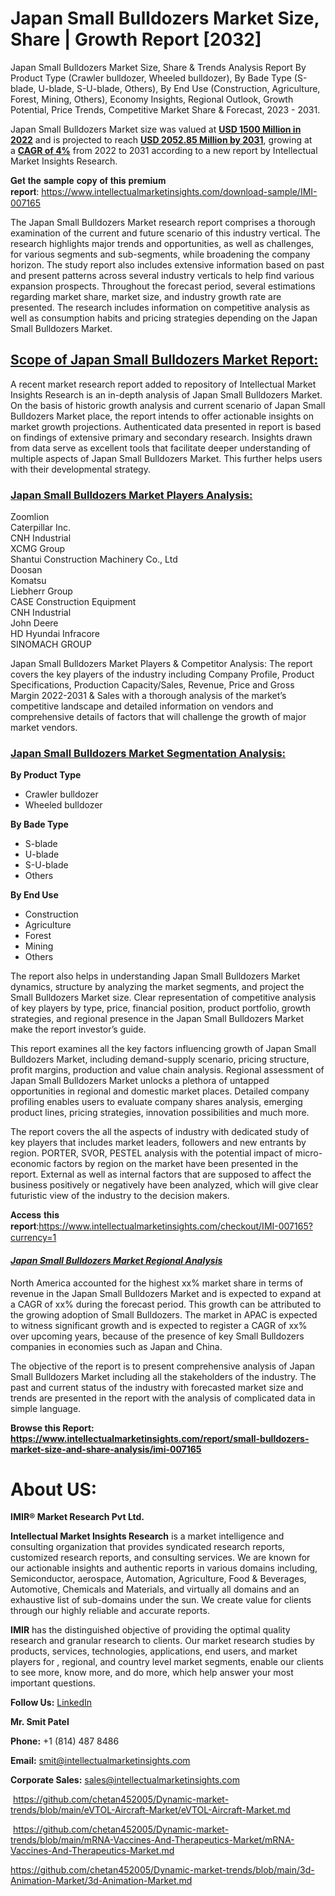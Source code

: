 <h1>Japan Small Bulldozers&nbsp;Market Size, Share | Growth Report [2032]</h1>
<p>Japan Small Bulldozers Market Size, Share &amp; Trends Analysis Report By Product Type (Crawler bulldozer, Wheeled bulldozer), By Bade Type (S-blade, U-blade, S-U-blade, Others), By End Use (Construction, Agriculture, Forest, Mining, Others), Economy Insights, Regional Outlook, Growth Potential, Price Trends, Competitive Market Share &amp; Forecast, 2023 - 2031.</p>
<p>Japan Small Bulldozers Market size was valued at&nbsp;<strong><u>USD 1500 Million in 2022</u></strong>&nbsp;and is projected to reach&nbsp;<strong><u>USD 2052.85 Million by 2031</u></strong>, growing at a&nbsp;<strong><u>CAGR of 4%</u></strong>&nbsp;from 2022 to 2031 according to a new report by Intellectual Market Insights Research.</p>
<p>𝐆𝐞𝐭 𝐭𝐡𝐞 𝐬𝐚𝐦𝐩𝐥𝐞 𝐜𝐨𝐩𝐲 𝐨𝐟 𝐭𝐡𝐢𝐬 𝐩𝐫𝐞𝐦𝐢𝐮𝐦 𝐫𝐞𝐩𝐨𝐫𝐭:&nbsp;<a href="https://www.intellectualmarketinsights.com/download-sample/IMI-007165">https://www.intellectualmarketinsights.com/download-sample/IMI-007165</a>&nbsp;</p>
<p>The Japan Small Bulldozers Market research report comprises a thorough examination of the current and future scenario of this industry vertical. The research highlights major trends and opportunities, as well as challenges, for various segments and sub-segments, while broadening the company horizon. The study report also includes extensive information based on past and present patterns across several industry verticals to help find various expansion prospects. Throughout the forecast period, several estimations regarding market share, market size, and industry growth rate are presented. The research includes information on competitive analysis as well as consumption habits and pricing strategies depending on the Japan Small Bulldozers Market.</p>
<h2><strong><u>Scope of Japan Small Bulldozers Market Report:</u></strong></h2>
<p>A recent market research report added to repository of Intellectual Market Insights Research is an in-depth analysis of Japan Small Bulldozers Market. On the basis of historic growth analysis and current scenario of Japan Small Bulldozers Market place, the report intends to offer actionable insights on market growth projections. Authenticated data presented in report is based on findings of extensive primary and secondary research. Insights drawn from data serve as excellent tools that facilitate deeper understanding of multiple aspects of Japan Small Bulldozers Market. This further helps users with their developmental strategy.</p>
<h3><strong><u>Japan Small Bulldozers Market Players Analysis:</u></strong></h3>
<p>Zoomlion<br />Caterpillar Inc.<br />CNH Industrial<br />XCMG Group<br />Shantui Construction Machinery Co., Ltd<br />Doosan<br />Komatsu<br />Liebherr Group<br />CASE Construction Equipment<br />CNH Industrial<br />John Deere<br />HD Hyundai Infracore<br />SINOMACH GROUP</p>
<p>Japan Small Bulldozers Market Players &amp; Competitor Analysis: The report covers the key players of the industry including Company Profile, Product Specifications, Production Capacity/Sales, Revenue, Price and Gross Margin 2022-2031 &amp; Sales with a thorough analysis of the market&rsquo;s competitive landscape and detailed information on vendors and comprehensive details of factors that will challenge the growth of major market vendors.</p>
<h3><strong><u>Japan Small Bulldozers Market Segmentation Analysis:</u></strong></h3>
<p><strong>By Product Type</strong></p>
<ul>
<li>Crawler bulldozer</li>
<li>Wheeled bulldozer</li>
</ul>
<p><strong>By Bade Type</strong></p>
<ul>
<li>S-blade</li>
<li>U-blade</li>
<li>S-U-blade</li>
<li>Others</li>
</ul>
<p><strong>By End Use</strong></p>
<ul>
<li>Construction</li>
<li>Agriculture</li>
<li>Forest</li>
<li>Mining</li>
<li>Others</li>
</ul>
<p>The report also helps in understanding Japan Small Bulldozers Market dynamics, structure by analyzing the market segments, and project the Small Bulldozers&nbsp;Market size. Clear representation of competitive analysis of key players by type, price, financial position, product portfolio, growth strategies, and regional presence in the Japan Small Bulldozers Market make the report investor&rsquo;s guide.</p>
<p>This report examines all the key factors influencing growth of Japan Small Bulldozers Market, including demand-supply scenario, pricing structure, profit margins, production and value chain analysis. Regional assessment of Japan Small Bulldozers Market unlocks a plethora of untapped opportunities in regional and domestic market places. Detailed company profiling enables users to evaluate company shares analysis, emerging product lines, pricing strategies, innovation possibilities and much more.</p>
<p>The report covers the all the aspects of industry with dedicated study of key players that includes market leaders, followers and new entrants by region. PORTER, SVOR, PESTEL analysis with the potential impact of micro-economic factors by region on the market have been presented in the report. External as well as internal factors that are supposed to affect the business positively or negatively have been analyzed, which will give clear futuristic view of the industry to the decision makers.</p>
<p>𝐀𝐜𝐜𝐞𝐬𝐬 𝐭𝐡𝐢𝐬 𝐫𝐞𝐩𝐨𝐫𝐭:<a href="https://www.intellectualmarketinsights.com/checkout/IMI-007165?currency=1">https://www.intellectualmarketinsights.com/checkout/IMI-007165?currency=1</a>&nbsp;</p>
<h4><em><strong><u> Japan Small Bulldozers Market Regional Analysis</u></strong></em></h4>
<p>North America accounted for the highest xx% market share in terms of revenue in the Japan Small Bulldozers Market and is expected to expand at a CAGR of xx% during the forecast period. This growth can be attributed to the growing adoption of Small Bulldozers. The market in APAC is expected to witness significant growth and is expected to register a CAGR of xx% over upcoming years, because of the presence of key Small Bulldozers companies in economies such as Japan and China.</p>
<p>The objective of the report is to present comprehensive analysis of Japan Small Bulldozers Market including all the stakeholders of the industry. The past and current status of the industry with forecasted market size and trends are presented in the report with the analysis of complicated data in simple language.</p>
<p><strong>Browse this Report:&nbsp; <a href="https://www.intellectualmarketinsights.com/report/small-bulldozers-market-size-and-share-analysis/imi-007165">https://www.intellectualmarketinsights.com/report/small-bulldozers-market-size-and-share-analysis/imi-007165</a>&nbsp;</strong></p>
<h1>About US:</h1>
<p><strong>IMIR&reg; Market Research Pvt Ltd.</strong></p>
<p><strong>Intellectual Market Insights Research</strong> is a market intelligence and consulting organization that provides syndicated research reports, customized research reports, and consulting services. We are known for our actionable insights and authentic reports in various domains including, Semiconductor, aerospace, Automation, Agriculture, Food &amp; Beverages, Automotive, Chemicals and Materials, and virtually all domains and an exhaustive list of sub-domains under the sun. We create value for clients through our highly reliable and accurate reports.</p>
<p><strong>IMIR</strong> has the distinguished objective of providing the optimal quality research and granular research to clients. Our market research studies by products, services, technologies, applications, end users, and market players for , regional, and country level market segments, enable our clients to see more, know more, and do more, which help answer your most important questions.</p>
<p><strong>Follow Us:</strong> <a href="https://www.linkedin.com/company/imir-marketresearch/">LinkedIn</a></p>
<p><strong>Mr. Smit Patel</strong></p>
<p><strong>Phone:</strong> +1 (814) 487 8486</p>
<p><strong>Email:</strong> <a href="mailto:smit@intellectualmarketinsights.com">smit@intellectualmarketinsights.com</a></p>
<p><strong>Corporate Sales:</strong> <a href="mailto:sales@intellectualmarketinsights.com">sales@intellectualmarketinsights.com</a></p>
<p>&nbsp;<a href="https://github.com/chetan452005/Dynamic-market-trends/blob/main/eVTOL-Aircraft-Market/eVTOL-Aircraft-Market.md">https://github.com/chetan452005/Dynamic-market-trends/blob/main/eVTOL-Aircraft-Market/eVTOL-Aircraft-Market.md</a>&nbsp;</p>
<p>&nbsp;<a href="https://github.com/chetan452005/Dynamic-market-trends/blob/main/mRNA-Vaccines-And-Therapeutics-Market/mRNA-Vaccines-And-Therapeutics-Market.md">https://github.com/chetan452005/Dynamic-market-trends/blob/main/mRNA-Vaccines-And-Therapeutics-Market/mRNA-Vaccines-And-Therapeutics-Market.md</a>&nbsp;</p>
<p><a href="https://github.com/chetan452005/Dynamic-market-trends/blob/main/3d-Animation-Market/3d-Animation-Market.md">https://github.com/chetan452005/Dynamic-market-trends/blob/main/3d-Animation-Market/3d-Animation-Market.md</a>&nbsp;</p>
<div>&nbsp;</div>
